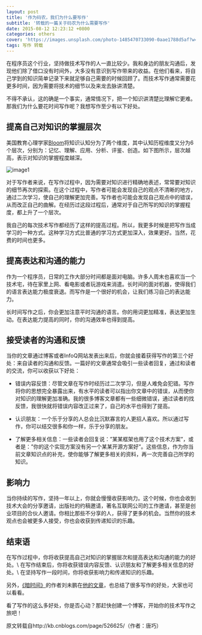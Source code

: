 ```yaml
---
layout: post
title: '作为码农，我们为什么要写作'
subtitle: '转载的一篇关于码农为什么需要写作'
date: 2015-08-12 12:23:12 +0800
categories: others
cover: 'https://images.unsplash.com/photo-1485470733090-0aae1788d5af?w=1600&q=900'
tags: 写作 转载
---
```


在程序员这个行业，坚持做技术写作的人一直比较少。我和身边的朋友沟通后，发现他们除了借口没有时间外，大多没有意识到写作带来的收益。在他们看来，将自己学到的知识简单记录下来就足够自己需要的时候回顾了。而技术写作通常需要花更多时间，因为需要将技术的细节以及来龙去脉讲清楚。

不得不承认，这的确是一个事实，通常情况下，把一个知识讲清楚比理解它更难。那我们为什么要花时间写作呢？我想写作至少有以下好处。

## 提高自己对知识的掌握层次

美国教育心理学家[Bloom](https://zh.wikipedia.org/wiki/%E6%9C%AC%E5%82%91%E6%98%8E%C2%B7%E5%B8%83%E9%AD%AF%E5%A7%86)将知识认知分为了两个维度，其中认知历程维度又分为6个层次，分别为：记忆、理解、应用、分析、评鉴、创造。如下图所示，层次越高，表示对知识的掌握程度越深。

![image1](https://images0.cnblogs.com/news/1/201508/071832044245186.png)

对于写作者来说，在写作过程中，因为需要对知识进行精确地表述，常常要对知识的细节再次的探索。在这个过程中，写作者可能会发现自己的观点不清晰的地方，通过二次学习，使自己的理解更加完善。写作者也可能会发现自己观点中的错误，从而改正自己的曲解。在经历过这段过程后，通常对于自己所写的知识的掌握程度，都上升了一个层次。

我自己的每次技术写作都经历了这样的提高过程。所以，我更多时候是把写作当成学习的一种方式。这种学习方式比普通的学习方式更加深入，效果更好。当然，花费的时间也更多。

## 提高表达和沟通的能力

作为一个程序员，日常的工作大部分时间都是面对电脑。许多人周末也喜欢当一个技术宅，待在家里上网、看电影或者玩游戏来消遣。长时间的面对机器，使得我们的语言表达能力极度衰退。而写作是一个很好的机会，让我们练习自己的表达能力。

长时间写作之后，你会更加注意平时沟通的语言。你的用词更加精准，表达更加生动。在表达能力提高的同时，你的沟通效率也得到提高。

## 接受读者的沟通和反馈

当你的文章通过博客或者InfoQ网站发表出来后，你就会接着获得写作的第三个好处：来自读者的沟通和反馈。一篇好的文章通常会吸引一些读者回复，通过和读者的交流，你可以收获以下好处：

- 错误内容反馈：尽管文章在写作时经历过二次学习，但是人难免会犯错。写作将你的思想完全暴露出来，有水平的读者可以指出你文章中的错误，从而使你对知识的理解更加准确。我的很多博客文章都有一些细微错误，通过读者的找反馈，我很快就将错误内容改正过来了，自己的水平也得到了提高。
    
- 认识朋友：一个乐于分享的人总会比沉默寡言的人更招人喜欢。所以通过写作，你可以结交很多和你一样，乐于分享的朋友。
    
- 了解更多相关信息：一些读者会回复说：”某某框架也用了这个技术方案”，或者是：”你的这个实现方案没有另一个某某开源方案好”。这些信息，作为你当前文章知识点的补充，使你能够了解更多相关的资料，再一次完善自己所学的知识。

## 影响力

当你持续的写作，坚持一年以上，你就会慢慢收获影响力。这个时候，你也会收到技术大会的分享邀请，出版社的约稿邀请，著名互联网公司的工作邀请，甚至是创业项目的合伙人邀请。你相比那些不分享的人，获得了更多的机会。当然你的技术观点也会被更多人接受，你也会收获到传递知识的乐趣。

## 结束语

在写作过程中，你将收获提高自己对知识的掌握层次和提高表达和沟通的能力的好处。\\
在写作结束后，你将收获错误内容反馈、认识朋友和了解更多相关信息的好处。\\
在坚持写作一段时间，你将收获影响力和传递知识的乐趣。

另外，[《暗时间》](https://book.douban.com/subject/6709809/)的作者刘未鹏在[他的文章](https://kb.cnblogs.com/page/517038/)，也总结了很多写作的好处，大家也可以看看。

看了写作的这么多好处，你是否心动？那赶快创建一个博客，开始你的技术写作之旅吧！

原文转载自http://kb.cnblogs.com/page/526625/（作者：唐巧）
